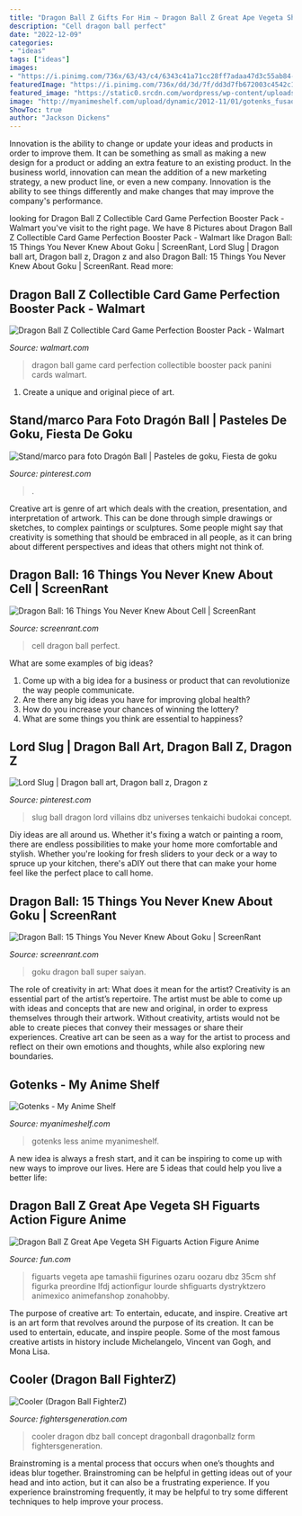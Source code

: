 ```yaml
---
title: "Dragon Ball Z Gifts For Him ~ Dragon Ball Z Great Ape Vegeta Sh Figuarts Action Figure Anime"
description: "Cell dragon ball perfect"
date: "2022-12-09"
categories:
- "ideas"
tags: ["ideas"]
images:
- "https://i.pinimg.com/736x/63/43/c4/6343c41a71cc28ff7adaa47d3c55ab84--evil-villains-slug.jpg"
featuredImage: "https://i.pinimg.com/736x/dd/3d/7f/dd3d7fb672003c4542c14ae385d73792.jpg"
featured_image: "https://static0.srcdn.com/wordpress/wp-content/uploads/Goku-Super-Saiyan-Dragon-Ball-Z.jpg"
image: "http://myanimeshelf.com/upload/dynamic/2012-11/01/gotenks_fusao2.png"
ShowToc: true
author: "Jackson Dickens"
---
```



Innovation is the ability to change or update your ideas and products in order to improve them. It can be something as small as making a new design for a product or adding an extra feature to an existing product. In the business world, innovation can mean the addition of a new marketing strategy, a new product line, or even a new company. Innovation is the ability to see things differently and make changes that may improve the company's performance.

	

		
looking for Dragon Ball Z Collectible Card Game Perfection Booster Pack - Walmart you've visit to the right page. We have 8 Pictures about Dragon Ball Z Collectible Card Game Perfection Booster Pack - Walmart like Dragon Ball: 15 Things You Never Knew About Goku | ScreenRant, Lord Slug | Dragon ball art, Dragon ball z, Dragon z and also Dragon Ball: 15 Things You Never Knew About Goku | ScreenRant. Read more:
		
    
## Dragon Ball Z Collectible Card Game Perfection Booster Pack - Walmart

<img loading=lazy src="https://i5.walmartimages.com/asr/139dc238-f9d0-4de1-8877-6a0497573b62_1.4f5b5e7c8339fe367598d471f0ef92f3.jpeg" onerror="this.onerror=null;this.src='https://tse3.mm.bing.net/th?id=OIP.3w05YhTlea4iMfTWo1ElLQHaM8&amp;pid=15.1';" alt="Dragon Ball Z Collectible Card Game Perfection Booster Pack - Walmart">

_Source: walmart.com_

>dragon ball game card perfection collectible booster pack panini cards walmart. 

	

1. Create a unique and original piece of art.

    
## Stand/marco Para Foto Dragón Ball | Pasteles De Goku, Fiesta De Goku

<img loading=lazy src="https://i.pinimg.com/736x/dd/3d/7f/dd3d7fb672003c4542c14ae385d73792.jpg" onerror="this.onerror=null;this.src='https://tse3.mm.bing.net/th?id=OIP.dp_AHlOLpX71zhAS9-faywHaJ3&amp;pid=15.1';" alt="Stand/marco para foto Dragón Ball | Pasteles de goku, Fiesta de goku">

_Source: pinterest.com_

>. 

	

Creative art is genre of art which deals with the creation, presentation, and interpretation of artwork. This can be done through simple drawings or sketches, to complex paintings or sculptures. Some people might say that creativity is something that should be embraced in all people, as it can bring about different perspectives and ideas that others might not think of.

    
## Dragon Ball: 16 Things You Never Knew About Cell | ScreenRant

<img loading=lazy src="https://static0.srcdn.com/wordpress/wp-content/uploads/Dragon-Ball-Z-Perfect-Cell.jpg" onerror="this.onerror=null;this.src='https://tse3.mm.bing.net/th?id=OIP._c5ehzWa9o5xTpd7JfYfPwHaDt&amp;pid=15.1';" alt="Dragon Ball: 16 Things You Never Knew About Cell | ScreenRant">

_Source: screenrant.com_

>cell dragon ball perfect. 

	

What are some examples of big ideas?
1. Come up with a big idea for a business or product that can revolutionize the way people communicate.
2. Are there any big ideas you have for improving global health?
3. How do you increase your chances of winning the lottery?
4. What are some things you think are essential to happiness?

    
## Lord Slug | Dragon Ball Art, Dragon Ball Z, Dragon Z

<img loading=lazy src="https://i.pinimg.com/736x/63/43/c4/6343c41a71cc28ff7adaa47d3c55ab84--evil-villains-slug.jpg" onerror="this.onerror=null;this.src='https://tse1.mm.bing.net/th?id=OIP.4ZYNX9kWbwlpz5UQMaYBcAHaLH&amp;pid=15.1';" alt="Lord Slug | Dragon ball art, Dragon ball z, Dragon z">

_Source: pinterest.com_

>slug ball dragon lord villains dbz universes tenkaichi budokai concept. 

	

Diy ideas are all around us. Whether it's fixing a watch or painting a room, there are endless possibilities to make your home more comfortable and stylish. Whether you're looking for fresh sliders to your deck or a way to spruce up your kitchen, there's aDIY out there that can make your home feel like the perfect place to call home.

    
## Dragon Ball: 15 Things You Never Knew About Goku | ScreenRant

<img loading=lazy src="https://static0.srcdn.com/wordpress/wp-content/uploads/Goku-Super-Saiyan-Dragon-Ball-Z.jpg" onerror="this.onerror=null;this.src='https://tse2.mm.bing.net/th?id=OIP.a6sV6XHjNYPSnvB2f-8PZwHaDt&amp;pid=15.1';" alt="Dragon Ball: 15 Things You Never Knew About Goku | ScreenRant">

_Source: screenrant.com_

>goku dragon ball super saiyan. 

	

The role of creativity in art: What does it mean for the artist?
Creativity is an essential part of the artist’s repertoire. The artist must be able to come up with ideas and concepts that are new and original, in order to express themselves through their artwork. Without creativity, artists would not be able to create pieces that convey their messages or share their experiences. Creative art can be seen as a way for the artist to process and reflect on their own emotions and thoughts, while also exploring new boundaries.

    
## Gotenks - My Anime Shelf

<img loading=lazy src="http://myanimeshelf.com/upload/dynamic/2012-11/01/gotenks_fusao2.png" onerror="this.onerror=null;this.src='https://tse4.mm.bing.net/th?id=OIP.vJxo1oednDhM3y5g5k5c_AHaSJ&amp;pid=15.1';" alt="Gotenks - My Anime Shelf">

_Source: myanimeshelf.com_

>gotenks less anime myanimeshelf. 

	

A new idea is always a fresh start, and it can be inspiring to come up with new ways to improve our lives. Here are 5 ideas that could help you live a better life: 

    
## Dragon Ball Z Great Ape Vegeta SH Figuarts Action Figure Anime

<img loading=lazy src="https://images.fun.com/products/68639/2-1-158900/dragon-ball-z-great-ape-vegeta-sh-figuarts-action-figure-alt.jpg" onerror="this.onerror=null;this.src='https://tse3.mm.bing.net/th?id=OIP.KLVd5tgV1dPOJU5jcWjJTgHaKl&amp;pid=15.1';" alt="Dragon Ball Z Great Ape Vegeta SH Figuarts Action Figure Anime">

_Source: fun.com_

>figuarts vegeta ape tamashii figurines ozaru oozaru dbz 35cm shf figurka preordine lfdj actionfigur lourde shfiguarts dystryktzero animexico animefanshop zonahobby. 

	

The purpose of creative art: To entertain, educate, and inspire.
Creative art is an art form that revolves around the purpose of its creation. It can be used to entertain, educate, and inspire people. Some of the most famous creative artists in history include Michelangelo, Vincent van Gogh, and Mona Lisa.

    
## Cooler (Dragon Ball FighterZ)

<img loading=lazy src="http://fightersgeneration.com/nf5/char/cooler-dragonballz-concept-art.jpg" onerror="this.onerror=null;this.src='https://tse1.mm.bing.net/th?id=OIP.00KNGqTkOaUBMvLLLPbFygHaIB&amp;pid=15.1';" alt="Cooler (Dragon Ball FighterZ)">

_Source: fightersgeneration.com_

>cooler dragon dbz ball concept dragonball dragonballz form fightersgeneration. 

	

Brainstroming is a mental process that occurs when one’s thoughts and ideas blur together. Brainstroming can be helpful in getting ideas out of your head and into action, but it can also be a frustrating experience. If you experience brainstroming frequently, it may be helpful to try some different techniques to help improve your process.

